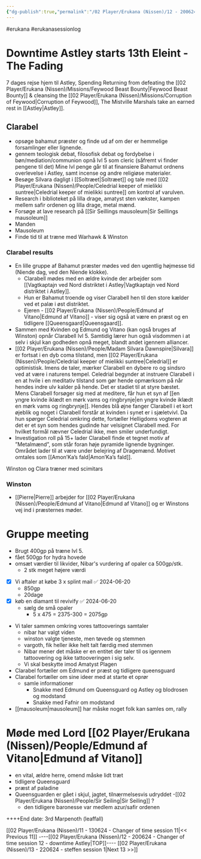 ```yaml
---
{"dg-publish":true,"permalink":"/02 Player/Erukana (Nissen)/12 - 200624 - Changer of time session 12 - downtime Astley/"}
---
```


#erukana #erukanasessionlog 

# Downtime Astley starts 13th Eleint - The Fading 
7 dages rejse hjem til Astley, Spending Returning from defeating the [[02 Player/Erukana (Nissen)/Missions/Feywood Beast Bounty\|Feywood Beast Bounty]] & cleansing the [[02 Player/Erukana (Nissen)/Missions/Corruption of Feywood\|Corruption of Feywood]], The Mistville Marshals take an earned rest in [[Astley\|Astley]]. 

## Clarabel 
- opsøge bahamut præster og finde ud af om der er hemmelige forsamlinger eller lignende.
- gennem teologisk debat, filosofisk debat og fordybelse i bøn/mediation/communion opnå lvl 5 som cleric  (såfremt vi finder pengene til det) Mine lvl penge går til at finansiere Bahamut ordnens overlevelse i Astley, samt incense og andre religiøse materialer.
- Besøge Silvara dagligt i [[Soltræet\|Soltræet]] og tale med [[02 Player/Erukana (Nissen)/People/Celedrial keeper of mielikki suntree\|Celedrial keeper of mielikki suntree]] om kontrol af varulven.
- Research i biblioteket på lilla drage, amatyst sten vækster, kampen mellem safir ordenen og lilla drage, metal mænd.
- Forsøge at lave research på [[Sir Seillings mausoleum\|Sir Seillings mausoleum]]
- Manden
- Mausoleum
- Finde tid til at træne med Warhawk & Winston

### Clarabel results 
- En lille gruppe af Bahamut præster mødes ved den ugentlig højmesse tid (Niende dag, ved den Niende klokke). 
	- Clarabell mødes med en ældre kvinde der arbejder som [[Vagtkaptajn ved Nord distriktet i Astley\|Vagtkaptajn ved Nord distriktet i Astley]]. 
	- Hun er Bahamut troende og viser Clarabell hen til den store kælder ved et palæ i øst distriktet. 
	- Ejeren - [[02 Player/Erukana (Nissen)/People/Edmund af Vitano\|Edmund af Vitano]] - viser sig også at være en præst og en tidligere [[Queensgaard\|Queensgaard]]. 
- Sammen med Kvinden og Edmund og Vitano (kan også bruges af Winston) opnår Clarabell lvl 5. Samtidig lærer hun også visdommen i at selv i skjul kan godheden opnå meget, blandt andet igennem alliancer. 
- [[02 Player/Erukana (Nissen)/People/Madam Silvara Dawnspire\|Silvara]] er fortsat i en dyb coma tilstand, men [[02 Player/Erukana (Nissen)/People/Celedrial keeper of mielikki suntree\|Celedrial]] er optimistisk. Imens de taler, mærker Clarabell en dybere ro og sindsro ved at være i naturens tempel. Celedrial begynder at instruere Clarabell i en at hvile i en meditativ tilstand som gør hende opmærksom på når hendes indre ulv kalder på hende. Det er stadiet til at styre bæstet. Mens Clarabell forsøger sig med at meditere, får hun et syn af [[en yngre kvinde iklædt en mørk vams og ringbrynje\|en yngre kvinde iklædt en mørk vams og ringbrynje]]. Hendes blå øjne fanger Clarabell i et kort øjeblik og noget i Clarabell forstår at kvinden i synet er i sjæletvivl. Da hun spørger Celedrial omkring dette, fortæller Helligdoms vogteren at det er et syn som hendes gudinde har velsignet Clarabell med. For hvilket formål nævner Celedrial ikke, men smiler underfundigt. 
- Investigation roll på 15+ lader Clarabell finde et tegnet motiv af ”Metalmænd”, som står foran høje pyramide lignende bygninger. Området lader til at være under belejring af Dragemænd. Motivet omtales som [[Amon’Ka’s fald\|Amon’Ka’s fald]]. 

Winston og Clara træner med scimitars 

### Winston 
- [[Pierre\|Pierre]] arbejder for [[02 Player/Erukana (Nissen)/People/Edmund af Vitano\|Edmund af Vitano]] og er Winstons vej ind i præsternes møder. 

# Gruppe meeting 
- Brugt 400gp på træne lvl 5. 
- fået 500gp for hydra hovede
- omsæt værdier til likvider, Nibar's vurdering af opaler ca 500gp/stk. 
	- 2 stk meget højere værdi 
- [x] Vi aftaler at købe 3 x splint mail ✅ 2024-06-20
	- 850gp 
	- 20dage 
- [x] køb en diamant til revivify ✅ 2024-06-20
	- sælg de små opaler 
		- 5 x 475 = 2375-300 = 2075gp
- Vi taler sammen omkring vores tattooverings samtaler 
	- nibar har valgt viden 
	- winston valgte tjeneste, men tøvede og stemmen 
	- vargoth, fik heller ikke helt talt færdig med stemmen 
	- Nibar mener det måske er en entitet der taler til os igennem tattoovering og ikke tattooveringen i sig selv.
	- Vi skal beskytte imod Amatyst Plagen 
- Clarabel fortæller om Edmund er præst og tidligere queensguard 
- Clarabel fortæller om sine ideer med at starte et oprør 
	- samle informationer 
		- Snakke med Edmund om Queensguard og Astley og blodrosen og modstand 
		- Snakke med Fafnir om modstand 
- [[mausoleum\|mausoleum]] har måske noget folk kan samles om, rally 

# Møde med Lord [[02 Player/Erukana (Nissen)/People/Edmund af Vitano\|Edmund af Vitano]]
- en vital, ældre herre, omend måske lidt træt 
- tidligere Queensguard 
- præst af paladine 
- Queensguarden er gået i skjul, jagtet, tilnærmelsesvis udryddet 
-[[02 Player/Erukana (Nissen)/People/Sir Seiling\|Sir Seiling]] ? 
	- den tidligere baronesse var medlem azur/safir ordenen 

 ++++End date: 3rd Marpenoth (leaffall)

[[02 Player/Erukana (Nissen)/11 - 130624 - Changer of time session 11\|<< Previous 11]] ----[[02 Player/Erukana (Nissen)/12 - 200624 - Changer of time session 12 - downtime Astley\|TOP]]---- [[02 Player/Erukana (Nissen)/13 - 220624 - steffen session 1\|Next 13 >>]]